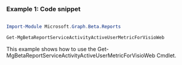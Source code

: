 ### Example 1: Code snippet

```powershell

Import-Module Microsoft.Graph.Beta.Reports

Get-MgBetaReportServiceActivityActiveUserMetricForVisioWeb

```
This example shows how to use the Get-MgBetaReportServiceActivityActiveUserMetricForVisioWeb Cmdlet.

